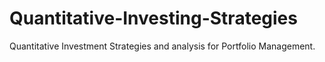 # Quantitative-Investing-Strategies
Quantitative Investment Strategies and analysis for Portfolio Management.
